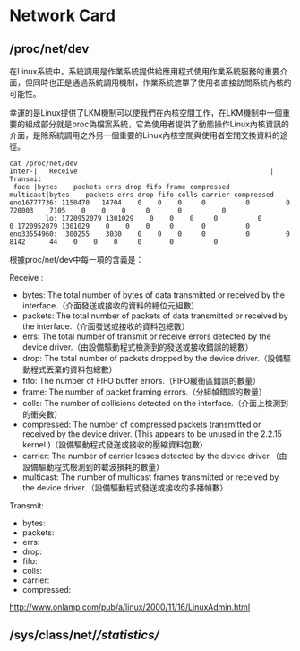# Network Card

## /proc/net/dev

在Linux系統中，系統調用是作業系統提供給應用程式使用作業系統服務的重要介面，但同時也正是通過系統調用機制，作業系統遮罩了使用者直接訪問系統內核的可能性。

幸運的是Linux提供了LKM機制可以使我們在內核空間工作，在LKM機制中一個重要的組成部分就是proc偽檔案系統，它為使用者提供了動態操作Linux內核資訊的介面，是除系統調用之外另一個重要的Linux內核空間與使用者空間交換資料的途徑。

```
cat /proc/net/dev
Inter-|   Receive                                                |  Transmit
 face |bytes    packets errs drop fifo frame compressed multicast|bytes    packets errs drop fifo colls carrier compressed
eno16777736: 1150470   14704    0    0    0     0          0         0   720003    7105    0    0    0     0       0          0
         lo: 1720952079 1301029    0    0    0     0          0         0 1720952079 1301029    0    0    0     0       0          0
eno33554960:  300255    3030    0    0    0     0          0         0     8142      44    0    0    0     0       0          0
```

根據proc/net/dev中每一項的含義是：

Receive :

* bytes: The total number of bytes of data transmitted or received by the interface.（介面發送或接收的資料的總位元組數）
* packets: The total number of packets of data transmitted or received by the interface.（介面發送或接收的資料包總數）
* errs: The total number of transmit or receive errors detected by the device driver.（由設備驅動程式檢測到的發送或接收錯誤的總數）
* drop: The total number of packets dropped by the device driver.（設備驅動程式丟棄的資料包總數）
* fifo: The number of FIFO buffer errors.（FIFO緩衝區錯誤的數量）
* frame: The number of packet framing errors.（分組幀錯誤的數量）
* colls: The number of collisions detected on the interface.（介面上檢測到的衝突數）
* compressed: The number of compressed packets transmitted or received by the device driver. (This appears to be unused in the 2.2.15 kernel.)（設備驅動程式發送或接收的壓縮資料包數）
* carrier: The number of carrier losses detected by the device driver.（由設備驅動程式檢測到的載波損耗的數量）
* multicast: The number of multicast frames transmitted or received by the device driver.（設備驅動程式發送或接收的多播幀數）

Transmit:
* bytes:
* packets: 
* errs: 
* drop: 
* fifo: 
* colls: 
* carrier: 
* compressed: 

http://www.onlamp.com/pub/a/linux/2000/11/16/LinuxAdmin.html

## /sys/class/net/*/statistics/*


